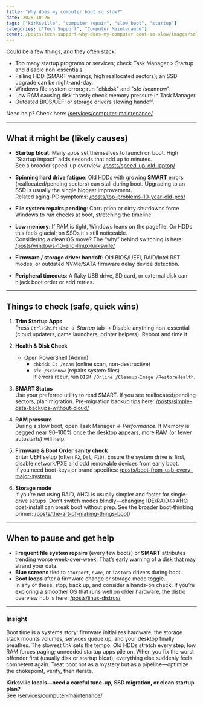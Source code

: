 ```yaml
---
title: "Why does my computer boot so slow?"
date: 2025-10-26
tags: ["kirksville", "computer repair", "slow boot", "startup"]
categories: ["Tech Support", "Computer Maintenance"]
cover: /posts/tech-support-why-does-my-computer-boot-so-slow/images/solving-the-slow-boot.webp
---
```


Could be a few things, and they often stack:

- Too many startup programs or services; check Task Manager > Startup and disable non-essentials.
- Failing HDD (SMART warnings, high reallocated sectors); an SSD upgrade can be night-and-day.
- Windows file system errors; run "chkdsk" and "sfc /scannow".
- Low RAM causing disk thrash; check memory pressure in Task Manager.
- Outdated BIOS/UEFI or storage drivers slowing handoff.

Need help? Check here: [/services/computer-maintenance/](/services/computer-maintenance/)

---

## What it might be (likely causes)

- **Startup bloat**: Many apps set themselves to launch on boot. High “Startup impact” adds seconds that add up to minutes.  
  See a broader speed-up overview: [/posts/speed-up-old-laptop/](/posts/speed-up-old-laptop/)

- **Spinning hard drive fatigue**: Old HDDs with growing **SMART** errors (reallocated/pending sectors) can stall during boot. Upgrading to an SSD is usually the single biggest improvement.  
  Related aging-PC symptoms: [/posts/top-problems-10-year-old-pcs/](/posts/top-problems-10-year-old-pcs/)

- **File system repairs pending**: Corruption or dirty shutdowns force Windows to run checks at boot, stretching the timeline.

- **Low memory**: If RAM is tight, Windows leans on the pagefile. On HDDs this feels glacial; on SSDs it's still noticeable.  
  Considering a clean OS move? The “why” behind switching is here: [/posts/windows-10-end-linux-kirksville/](/posts/windows-10-end-linux-kirksville/)

- **Firmware / storage driver handoff**: Old BIOS/UEFI, RAID/Intel RST modes, or outdated NVMe/SATA firmware delay device detection.

- **Peripheral timeouts**: A flaky USB drive, SD card, or external disk can hijack boot order or add retries.

---

## Things to check (safe, quick wins)

1. **Trim Startup Apps**  
   Press `Ctrl+Shift+Esc` → *Startup* tab → Disable anything non-essential (cloud updaters, game launchers, printer helpers). Reboot and time it.

2. **Health & Disk Check**  
   - Open PowerShell (Admin):  
     - `chkdsk C: /scan` (online scan, non-destructive)  
     - `sfc /scannow` (repairs system files)  
   If errors recur, run `DISM /Online /Cleanup-Image /RestoreHealth`.

3. **SMART Status**  
   Use your preferred utility to read SMART. If you see reallocated/pending sectors, plan migration. Pre-migration backup tips here: [/posts/simple-data-backups-without-cloud/](/posts/simple-data-backups-without-cloud/)

4. **RAM pressure**  
   During a slow boot, open Task Manager → *Performance*. If Memory is pegged near 90–100% once the desktop appears, more RAM (or fewer autostarts) will help.

5. **Firmware & Boot Order sanity check**  
   Enter UEFI setup (often `F2`, `Del`, `F10`). Ensure the system drive is first, disable network/PXE and odd removable devices from early boot.  
   If you need boot-keys or brand specifics: [/posts/boot-from-usb-every-major-system/](/posts/boot-from-usb-every-major-system/)

6. **Storage mode**  
   If you’re not using RAID, AHCI is usually simpler and faster for single-drive setups. Don’t switch modes blindly—changing IDE/RAID↔AHCI post-install can break boot without prep. See the broader boot-thinking primer: [/posts/the-art-of-making-things-boot/](/posts/the-art-of-making-things-boot/)

---

## When to pause and get help

- **Frequent file system repairs** (every few boots) or **SMART** attributes trending worse week-over-week. That’s early warning of a disk that may strand your data.  
- **Blue screens** tied to `storport`, `nvme`, or `iastora` drivers during boot.  
- **Boot loops** after a firmware change or storage mode toggle.  
In any of these, stop, back up, and consider a hands-on check. If you’re exploring a smoother OS that runs well on older hardware, the distro overview hub is here: [/posts/linux-distros/](/posts/linux-distros/)

---

### Insight
Boot time is a systems story: firmware initializes hardware, the storage stack mounts volumes, services queue up, and your desktop finally breathes. The slowest *link* sets the tempo. Old HDDs stretch every step; low RAM forces paging; unneeded startup apps pile on. When you fix the worst offender first (usually disk or startup bloat), everything else suddenly feels competent again. Treat boot not as a mystery but as a pipeline—optimize the chokepoint, verify, then iterate.

**Kirksville locals—need a careful tune-up, SSD migration, or clean startup plan?**  
See [/services/computer-maintenance/](/services/computer-maintenance/).
